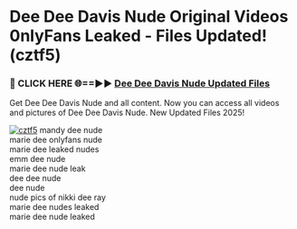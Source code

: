 # Dee Dee Davis Nude Original Videos 0nlyFans Leaked - Files Updated! (cztf5)

<h3>🔴 CLICK HERE 🌐==►► <a href="https://tinyurl.com/52m3yx9h" rel="nofollow">Dee Dee Davis Nude Updated Files</a></h3>

Get Dee Dee Davis Nude and all content. Now you can access all videos and pictures of Dee Dee Davis Nude. New Updated Files 2025!

[![cztf5](https://i.imgur.com/TnHtlc8.gif)](https://tinyurl.com/52m3yx9h)
mandy dee nude<br>
marie dee onlyfans nude<br>
marie dee leaked nudes<br>
emm dee nude<br>
marie dee nude leak<br>
dee dee nude<br>
dee nude<br>
nude pics of nikki dee ray<br>
marie dee nudes leaked<br>
marie dee nude leaked